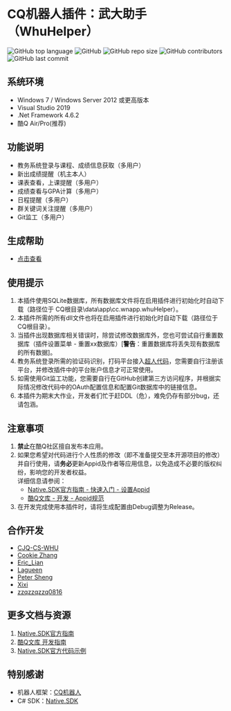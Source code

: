 # CQ机器人插件：武大助手（WhuHelper）
![GitHub top language](https://img.shields.io/github/languages/top/i***REMOVED***/CSharpTermProject_CQApp?color=00a03e)
![GitHub](https://img.shields.io/github/license/i***REMOVED***/CSharpTermProject_CQApp)
![GitHub repo size](https://img.shields.io/github/repo-size/i***REMOVED***/CSharpTermProject_CQApp)
![GitHub contributors](https://img.shields.io/github/contributors/i***REMOVED***/CSharpTermProject_CQApp?color=ffb549)
![GitHub last commit](https://img.shields.io/github/last-commit/i***REMOVED***/CSharpTermProject_CQApp?color=ff585d)

## 系统环境
* Windows 7 / Windows Server 2012 或更高版本
* Visual Studio 2019
* .Net Framework 4.6.2
* 酷Q Air/Pro(推荐)

## 功能说明
* 教务系统登录与课程、成绩信息获取（多用户）
* 新出成绩提醒（机主本人）
* 课表查看，上课提醒（多用户）
* 成绩查看与GPA计算（多用户）
* 日程提醒（多用户）
* 群关键词关注提醒（多用户）
* Git监工（多用户）

## 生成帮助
* [点击查看](Build.md)

## 使用提示
1. 本插件使用SQLite数据库，所有数据库文件将在启用插件进行初始化时自动下载（路径位于 CQ根目录\data\app\cc.wnapp.whuHelper）。
2. 本插件所需的所有dll文件也将在启用插件进行初始化时自动下载（路径位于 CQ根目录）。
3. 当插件出现数据库相关错误时，除尝试修改数据库外，您也可尝试自行重置数据库（插件设置菜单 - 重置xx数据库）[**警告**：重置数据库将丢失现有数据库的所有数据]。
4. 教务系统登录所需的验证码识别，打码平台接入[超人代码](http://www.chaorendama.com/)，您需要自行注册该平台，并修改插件中的平台账户信息才可正常使用。
5. 如需使用Git监工功能，您需要自行在GitHub创建第三方访问程序，并根据实际情况修改代码中的OAuth配置信息和配置Git数据库中的链接信息。
6. 本插件为期末大作业，开发者们忙于赶DDL（危），难免仍存有部分bug，还请包涵。

## 注意事项
1. **禁止**在酷Q社区擅自发布本应用。
2. 如果您希望对代码进行个人性质的修改（即不准备提交至本开源项目的修改）并自行使用，请**务必**更新Appid及作者等应用信息，以免造成不必要的版权纠纷，影响您的开发者权益。  
   详细信息请参阅：
   - [Native.SDK官方指南 - 快速入门 - 设置Appid](https://native.run/articles/01.html#%E8%AE%BE%E7%BD%AE-appid)
   - [酷Q文库 - 开发 - Appid规范](https://docs.cqp.im/dev/v9/appid/)
3. 在开发完成使用本插件时，请将生成配置由Debug调整为Release。

## 合作开发
* [CJQ-CS-WHU](https://github.com/CJQ-CS-WHU)
* [Cookie Zhang](https://github.com/Stevetich)
* [Eric_Lian](https://github.com/ExerciseBook)
* [Lagueen](https://github.com/Lagueen)
* [Peter Sheng](https://github.com/PeterSH6)
* [Xixi](https://github.com/2426837192)
* [zzqzzqzzq0816](https://github.com/zzqzzqzzq0816)

## 更多文档与资源
1. [Native.SDK官方指南](https://native.run/articles/Home.html)
2. [酷Q文库 开发指南](https://docs.cqp.im/dev/)
3. [Native.SDK官方代码示例](https://github.com/Jie2GG/Native.Framework/tree/Example)

## 特别感谢
* 机器人框架：[CQ机器人](https://cqp.cc/)
* C# SDK：[Native.SDK](https://github.com/Jie2GG/Native.Framework/tree/Final)
